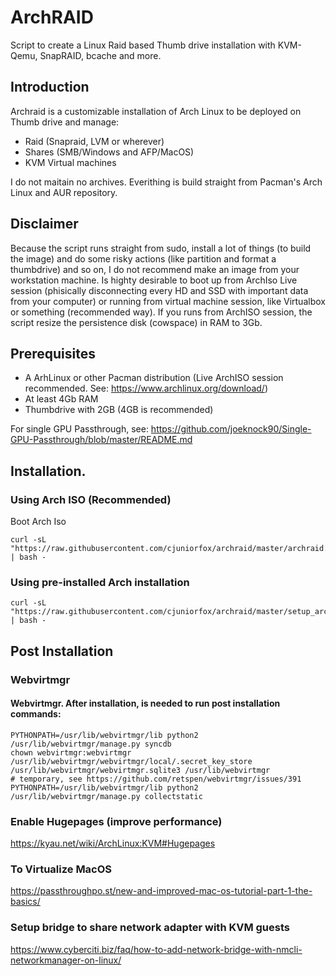 # ArchRAID
Script to create a Linux Raid based Thumb drive installation with KVM-Qemu, SnapRAID, bcache and more.

## Introduction
Archraid is a customizable installation of Arch Linux to be deployed on Thumb drive and manage:
* Raid (Snapraid, LVM or wherever)
* Shares (SMB/Windows and AFP/MacOS)
* KVM Virtual machines

I do not maitain no archives. Everithing is build straight from Pacman's Arch Linux and AUR repository.

## Disclaimer

Because the script runs straight from sudo, install a lot of things (to build the image) and do some risky actions (like partition and format a thumbdrive) and so on, I do not recommend make an image from your workstation machine. Is highty desirable to boot up from ArchIso Live session (phisically disconnecting every HD and SSD with important data from your computer) or running from virtual machine session, like Virtualbox or something (recommended way). If you runs from ArchISO session, the script resize the persistence disk (cowspace) in RAM to 3Gb.


## Prerequisites
* A ArhLinux or other Pacman distribution (Live ArchISO session recommended. See: https://www.archlinux.org/download/)
* At least 4Gb RAM
* Thumbdrive with 2GB (4GB is recommended)

For single GPU Passthrough, see:
https://github.com/joeknock90/Single-GPU-Passthrough/blob/master/README.md

## Installation.
### Using Arch ISO (Recommended)
Boot Arch Iso
```
curl -sL "https://raw.githubusercontent.com/cjuniorfox/archraid/master/archraid.sh" | bash -
```
### Using pre-installed Arch installation
```
curl -sL "https://raw.githubusercontent.com/cjuniorfox/archraid/master/setup_archraid.sh" | bash -
```

## Post Installation

### Webvirtmgr

#### Webvirtmgr. After installation, is needed to run post installation commands:

```
PYTHONPATH=/usr/lib/webvirtmgr/lib python2 /usr/lib/webvirtmgr/manage.py syncdb
chown webvirtmgr:webvirtmgr /usr/lib/webvirtmgr/webvirtmgr/local/.secret_key_store /usr/lib/webvirtmgr/webvirtmgr.sqlite3 /usr/lib/webvirtmgr 
# temporary, see https://github.com/retspen/webvirtmgr/issues/391
PYTHONPATH=/usr/lib/webvirtmgr/lib python2 /usr/lib/webvirtmgr/manage.py collectstatic
```
### Enable Hugepages (improve performance)
https://kyau.net/wiki/ArchLinux:KVM#Hugepages

### To Virtualize MacOS
https://passthroughpo.st/new-and-improved-mac-os-tutorial-part-1-the-basics/

### Setup bridge to share network adapter with KVM guests
https://www.cyberciti.biz/faq/how-to-add-network-bridge-with-nmcli-networkmanager-on-linux/
